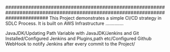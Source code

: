 ###############################################################################################################################
This Project demonstrates a simple CI/CD strategy in SDLC Process.
It is built on AWS Infrastructure ..............







JavaJDK/Updating Path Variable with JavaJDK/Jenkins and Git Installed/Configured Jenkins and Plugins,path etc/Configured Github WebHook to notify Jenkins after every commit to the Project/
